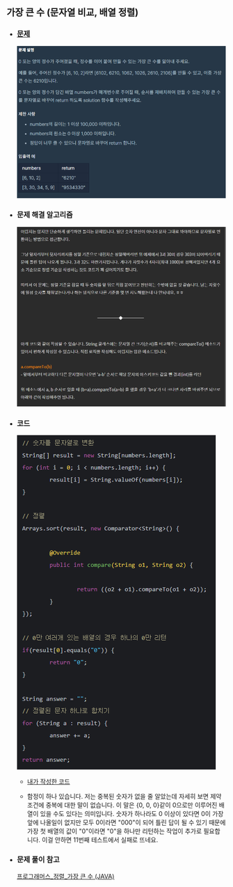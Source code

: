 ## 가장 큰 수 (문자열 비교, 배열 정렬)

* ### [문제](https://programmers.co.kr/learn/courses/30/lessons/42746)
    ![img.png](../사진파일/가장%20큰%20수_문제.png)
  

* ### 문제 해결 알고리즘
    ![img_1.png](../사진파일/가장%20큰%20수_코드.png)
  

* ### 코드
    ![img_2.png](../사진파일/가장%20큰%20수_문제%20해결%20알고리즘.png)
  
    * [내가 작성한 코드](https://github.com/yongjung95/algorithm/blob/master/src/%EC%97%B0%EC%8A%B5%EB%AC%B8%EC%A0%9C/%EA%B0%80%EC%9E%A5%ED%81%B0%EC%88%98/main.java)

    * 함정이 하나 있습니다. 저는 중복된 숫자가 없을 줄 알았는데 자세히 보면 제약 조건에 중복에 대한 말이 없습니다. 이 말은 {0, 0, 0}같이 0으로만 이루어진 배열이 있을 수도 있다는 의미입니다. 숫자가 하나라도 0 이상이 있다면 0이 가장 앞에 나올일이 없지만 모두 0이라면 "000"이 되어 틀린 답이 될 수 있기 때문에 가장 첫 배열의 값이 "0"이라면 "0"을 하나만 리턴하는 작업이 추가로 필요합니다. 이걸 안하면 11번째 테스트에서 실패로 뜨네요.
* ### 문제 풀이 참고 
    [프로그래머스_정렬_가장 큰 수 (JAVA)](https://codevang.tistory.com/294)